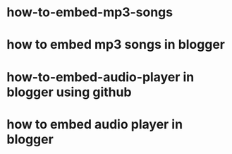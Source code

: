 # how-to-embed-mp3-songs
# how to embed mp3 songs in blogger
# how-to-embed-audio-player in blogger using github
# how to embed audio player in blogger


